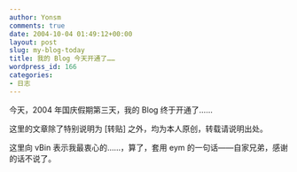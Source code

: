 ```yaml
---
author: Yonsm
comments: true
date: 2004-10-04 01:49:12+00:00
layout: post
slug: my-blog-today
title: 我的 Blog 今天开通了……
wordpress_id: 166
categories:
- 日志
---
```


今天，2004 年国庆假期第三天，我的 Blog 终于开通了……

这里的文章除了特别说明为 [转贴] 之外，均为本人原创，转载请说明出处。

这里向 vBin 表示我最衷心的……，算了，套用 eym 的一句话——自家兄弟，感谢的话不说了。
